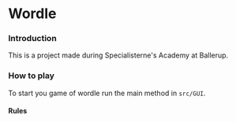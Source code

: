 # Wordle

### Introduction
This is a project made during Specialisterne's Academy at Ballerup.

### How to play
To start you game of wordle run the main method in ``src/GUI``.

#### Rules

